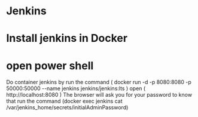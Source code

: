 # Jenkins
# Install jenkins in Docker
# open power shell
 Do container jenkins by run the command ( docker run -d -p 8080:8080 -p 50000:50000 --name jenkins jenkins/jenkins:lts )
 open ( http://localhost:8080 )
 The browser will ask you for your password to know that run the command (docker exec jenkins cat /var/jenkins_home/secrets/initialAdminPassword)

